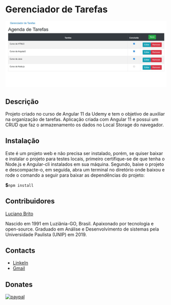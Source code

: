 # Gerenciador de Tarefas

![](./src/assets/gerenciador-de-tarefas.png)

## Descrição

Projeto criado no curso de Angular 11 da Udemy e tem o objetivo de auxiliar na organização de tarefas. Aplicação criada com Angular 11 e possui um CRUD que faz o armazenamento os dados no Local Storage do navegador.

## Instalação

Este é um projeto web e não precisa ser instalado, porém, se quiser baixar e instalar o projeto para testes locais, primeiro certifique-se de que tenha o Node.js e Angular-cli instalados em sua máquina. Segundo, baixe o projeto e descompacte-o, em seguida, abra um terminal no diretório onde baixou e rode o comando a seguir para baixar as dependências do projeto:

**$**```npm install``` 




## Contribuidores

[Luciano Brito](https://github.com/LucianoAparecidoBritoGuedes/)

Nascido em 1991 em Luziânia-GO, Brasil. Apaixonado por tecnologia e open-source. Graduado em Análise e Desenvolvimento de sistemas pela Universidade Paulista (UNIP) em 2019.


## Contacts

- [LinkeIn](https://www.linkedin.com/in/luciano-brito-76379374/)
- [Gmail](lucianobrito.dev@gmail.com)


## Donates

[![paypal](https://www.paypalobjects.com/en_US/i/btn/btn_donateCC_LG.gif)](https://www.paypal.com/cgi-bin/webscr?cmd=_s-xclic&hosted_button_id=RXA28WZH3XF4E)
